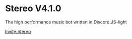 # Stereo V4.1.0
The high performance music bot written in Discord.JS-light

[Invite Stereo](https://discord.com/api/oauth2/authorize?client_id=711971463367753768&permissions=8&scope=bot)
